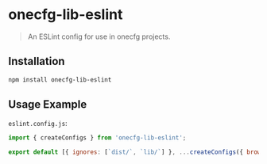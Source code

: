 # onecfg-lib-eslint

> An ESLint config for use in onecfg projects.

## Installation

```sh
npm install onecfg-lib-eslint
```

## Usage Example

`eslint.config.js`:

```js
import { createConfigs } from 'onecfg-lib-eslint';

export default [{ ignores: [`dist/`, `lib/`] }, ...createConfigs({ browser: true, node: true })];
```
